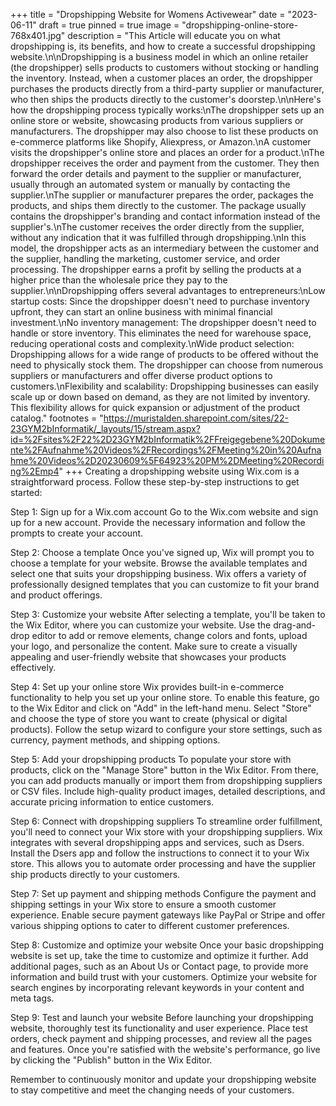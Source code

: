 +++
title = "Dropshipping Website for Womens Activewear"
date = "2023-06-11"
draft = true
pinned = true
image = "dropshipping-online-store-768x401.jpg"
description = "This Article will educate you on what dropshipping is, its benefits, and how to create a successful dropshipping website.\n\nDropshipping is a business model in which an online retailer (the dropshipper) sells products to customers without stocking or handling the inventory. Instead, when a customer places an order, the dropshipper purchases the products directly from a third-party supplier or manufacturer, who then ships the products directly to the customer's doorstep.\n\nHere's how the dropshipping process typically works:\nThe dropshipper sets up an online store or website, showcasing products from various suppliers or manufacturers. The dropshipper may also choose to list these products on e-commerce platforms like Shopify, Aliexpress, or Amazon.\nA customer visits the dropshipper's online store and places an order for a product.\nThe dropshipper receives the order and payment from the customer. They then forward the order details and payment to the supplier or manufacturer, usually through an automated system or manually by contacting the supplier.\nThe supplier or manufacturer prepares the order, packages the products, and ships them directly to the customer. The package usually contains the dropshipper's branding and contact information instead of the supplier's.\nThe customer receives the order directly from the supplier, without any indication that it was fulfilled through dropshipping.\nIn this model, the dropshipper acts as an intermediary between the customer and the supplier, handling the marketing, customer service, and order processing. The dropshipper earns a profit by selling the products at a higher price than the wholesale price they pay to the supplier.\n\nDropshipping offers several advantages to entrepreneurs:\nLow startup costs: Since the dropshipper doesn't need to purchase inventory upfront, they can start an online business with minimal financial investment.\nNo inventory management: The dropshipper doesn't need to handle or store inventory. This eliminates the need for warehouse space, reducing operational costs and complexity.\nWide product selection: Dropshipping allows for a wide range of products to be offered without the need to physically stock them. The dropshipper can choose from numerous suppliers or manufacturers and offer diverse product options to customers.\nFlexibility and scalability: Dropshipping businesses can easily scale up or down based on demand, as they are not limited by inventory. This flexibility allows for quick expansion or adjustment of the product catalog."
footnotes = "https://muristalden.sharepoint.com/sites/22-23GYM2bInformatik/_layouts/15/stream.aspx?id=%2Fsites%2F22%2D23GYM2bInformatik%2FFreigegebene%20Dokumente%2FAufnahme%20Videos%2FRecordings%2FMeeting%20in%20Aufnahme%20Videos%2D20230609%5F64923%20PM%2DMeeting%20Recording%2Emp4"
+++
Creating a dropshipping website using Wix.com is a straightforward process. Follow these step-by-step instructions to get started:

Step 1: Sign up for a Wix.com account
Go to the Wix.com website and sign up for a new account. Provide the necessary information and follow the prompts to create your account.

Step 2: Choose a template
Once you've signed up, Wix will prompt you to choose a template for your website. Browse the available templates and select one that suits your dropshipping business. Wix offers a variety of professionally designed templates that you can customize to fit your brand and product offerings.

Step 3: Customize your website
After selecting a template, you'll be taken to the Wix Editor, where you can customize your website. Use the drag-and-drop editor to add or remove elements, change colors and fonts, upload your logo, and personalize the content. Make sure to create a visually appealing and user-friendly website that showcases your products effectively.

Step 4: Set up your online store
Wix provides built-in e-commerce functionality to help you set up your online store. To enable this feature, go to the Wix Editor and click on "Add" in the left-hand menu. Select "Store" and choose the type of store you want to create (physical or digital products). Follow the setup wizard to configure your store settings, such as currency, payment methods, and shipping options.

Step 5: Add your dropshipping products
To populate your store with products, click on the "Manage Store" button in the Wix Editor. From there, you can add products manually or import them from dropshipping suppliers or CSV files. Include high-quality product images, detailed descriptions, and accurate pricing information to entice customers.

Step 6: Connect with dropshipping suppliers
To streamline order fulfillment, you'll need to connect your Wix store with your dropshipping suppliers. Wix integrates with several dropshipping apps and services, such as Dsers. Install the Dsers app and follow the instructions to connect it to your Wix store. This allows you to automate order processing and have the supplier ship products directly to your customers.

Step 7: Set up payment and shipping methods
Configure the payment and shipping settings in your Wix store to ensure a smooth customer experience. Enable secure payment gateways like PayPal or Stripe and offer various shipping options to cater to different customer preferences.

Step 8: Customize and optimize your website
Once your basic dropshipping website is set up, take the time to customize and optimize it further. Add additional pages, such as an About Us or Contact page, to provide more information and build trust with your customers. Optimize your website for search engines by incorporating relevant keywords in your content and meta tags.

Step 9: Test and launch your website
Before launching your dropshipping website, thoroughly test its functionality and user experience. Place test orders, check payment and shipping processes, and review all the pages and features. Once you're satisfied with the website's performance, go live by clicking the "Publish" button in the Wix Editor.

Remember to continuously monitor and update your dropshipping website to stay competitive 
and meet the changing needs of your customers.



